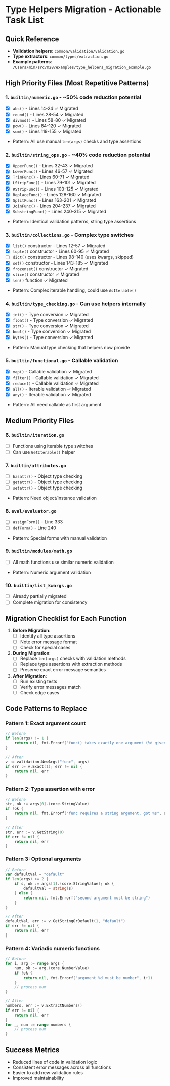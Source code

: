# Type Helpers Migration - Actionable Task List

## Quick Reference
- **Validation helpers**: `common/validation/validation.go`
- **Type extractors**: `common/types/extraction.go`
- **Example patterns**: `/Users/mim/src/m28/examples/type_helpers_migration_example.go`

## High Priority Files (Most Repetitive Patterns)

### 1. `builtin/numeric.go` - ~50% code reduction potential
- [x] `abs()` - Lines 14-24 ✓ Migrated
- [x] `round()` - Lines 28-54 ✓ Migrated
- [x] `divmod()` - Lines 58-80 ✓ Migrated
- [x] `pow()` - Lines 84-120 ✓ Migrated
- [x] `sum()` - Lines 119-155 ✓ Migrated
- Pattern: All use manual `len(args)` checks and type assertions

### 2. `builtin/string_ops.go` - ~40% code reduction potential
- [x] `UpperFunc()` - Lines 32-43 ✓ Migrated
- [x] `LowerFunc()` - Lines 46-57 ✓ Migrated
- [x] `TrimFunc()` - Lines 60-71 ✓ Migrated
- [x] `LStripFunc()` - Lines 79-101 ✓ Migrated
- [x] `RStripFunc()` - Lines 103-125 ✓ Migrated
- [x] `ReplaceFunc()` - Lines 128-160 ✓ Migrated
- [x] `SplitFunc()` - Lines 163-201 ✓ Migrated
- [x] `JoinFunc()` - Lines 204-237 ✓ Migrated
- [x] `SubstringFunc()` - Lines 240-315 ✓ Migrated
- Pattern: Identical validation patterns, string type assertions

### 3. `builtin/collections.go` - Complex type switches
- [x] `list()` constructor - Lines 12-57 ✓ Migrated
- [x] `tuple()` constructor - Lines 60-95 ✓ Migrated
- [ ] `dict()` constructor - Lines 98-140 (uses kwargs, skipped)
- [x] `set()` constructor - Lines 143-185 ✓ Migrated
- [x] `frozenset()` constructor ✓ Migrated
- [x] `slice()` constructor ✓ Migrated
- [x] `len()` function ✓ Migrated
- Pattern: Complex iterable handling, could use `AsIterable()`

### 4. `builtin/type_checking.go` - Can use helpers internally
- [x] `int()` - Type conversion ✓ Migrated
- [x] `float()` - Type conversion ✓ Migrated
- [x] `str()` - Type conversion ✓ Migrated
- [x] `bool()` - Type conversion ✓ Migrated
- [x] `bytes()` - Type conversion ✓ Migrated
- Pattern: Manual type checking that helpers now provide

### 5. `builtin/functional.go` - Callable validation
- [x] `map()` - Callable validation ✓ Migrated
- [x] `filter()` - Callable validation ✓ Migrated
- [x] `reduce()` - Callable validation ✓ Migrated
- [x] `all()` - Iterable validation ✓ Migrated
- [x] `any()` - Iterable validation ✓ Migrated
- Pattern: All need callable as first argument

## Medium Priority Files

### 6. `builtin/iteration.go`
- [ ] Functions using iterable type switches
- [ ] Can use `GetIterable()` helper

### 7. `builtin/attributes.go`
- [ ] `hasattr()` - Object type checking
- [ ] `getattr()` - Object type checking
- [ ] `setattr()` - Object type checking
- Pattern: Need object/instance validation

### 8. `eval/evaluator.go`
- [ ] `assignForm()` - Line 333
- [ ] `defForm()` - Line 240
- Pattern: Special forms with manual validation

### 9. `builtin/modules/math.go`
- [ ] All math functions use similar numeric validation
- Pattern: Numeric argument validation

### 10. `builtin/list_kwargs.go`
- [ ] Already partially migrated
- [ ] Complete migration for consistency

## Migration Checklist for Each Function

1. **Before Migration**:
   - [ ] Identify all type assertions
   - [ ] Note error message format
   - [ ] Check for special cases

2. **During Migration**:
   - [ ] Replace `len(args)` checks with validation methods
   - [ ] Replace type assertions with extraction methods
   - [ ] Preserve exact error message semantics

3. **After Migration**:
   - [ ] Run existing tests
   - [ ] Verify error messages match
   - [ ] Check edge cases

## Code Patterns to Replace

### Pattern 1: Exact argument count
```go
// Before
if len(args) != 1 {
    return nil, fmt.Errorf("func() takes exactly one argument (%d given)", len(args))
}

// After
v := validation.NewArgs("func", args)
if err := v.Exact(1); err != nil {
    return nil, err
}
```

### Pattern 2: Type assertion with error
```go
// Before
str, ok := args[0].(core.StringValue)
if !ok {
    return nil, fmt.Errorf("func requires a string argument, got %s", args[0].Type())
}

// After
str, err := v.GetString(0)
if err != nil {
    return nil, err
}
```

### Pattern 3: Optional arguments
```go
// Before
var defaultVal = "default"
if len(args) >= 2 {
    if s, ok := args[1].(core.StringValue); ok {
        defaultVal = string(s)
    } else {
        return nil, fmt.Errorf("second argument must be string")
    }
}

// After
defaultVal, err := v.GetStringOrDefault(1, "default")
if err != nil {
    return nil, err
}
```

### Pattern 4: Variadic numeric functions
```go
// Before
for i, arg := range args {
    num, ok := arg.(core.NumberValue)
    if !ok {
        return nil, fmt.Errorf("argument %d must be number", i+1)
    }
    // process num
}

// After
numbers, err := v.ExtractNumbers()
if err != nil {
    return nil, err
}
for _, num := range numbers {
    // process num
}
```

## Success Metrics
- Reduced lines of code in validation logic
- Consistent error messages across all functions
- Easier to add new validation rules
- Improved maintainability